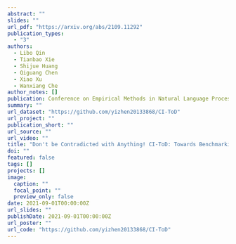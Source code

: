 ```yaml
---
abstract: ""
slides: ""
url_pdf: "https://arxiv.org/abs/2109.11292"
publication_types:
  - "3"
authors:
  - Libo Qin
  - Tianbao Xie
  - Shijue Huang
  - Qiguang Chen
  - Xiao Xu
  - Wanxiang Che
author_notes: []
publication: Conference on Empirical Methods in Natural Language Processing  *EMNLP 2021*, Long Paper
summary: ""
url_dataset: "https://github.com/yizhen20133868/CI-ToD"
url_project: ""
publication_short: ""
url_source: ""
url_video: ""
title: "Don't be Contradicted with Anything! CI-ToD: Towards Benchmarking Consistency for Task-oriented Dialogue System"
doi: ""
featured: false
tags: []
projects: []
image:
  caption: ""
  focal_point: ""
  preview_only: false
date: 2021-09-01T00:00:00Z
url_slides: ""
publishDate: 2021-09-01T00:00:00Z
url_poster: ""
url_code: "https://github.com/yizhen20133868/CI-ToD"
---
```

